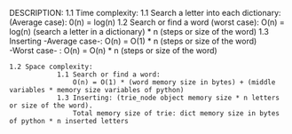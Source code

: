 DESCRIPTION:
    1.1 Time complexity:
                1.1 Search a letter into each dictionary: (Average case): 0(n) = log(n)
                1.2 Search or find a word (worst case): O(n) = log(n) (search a letter in a dictionary) * n (steps or size of the word)
                1.3 Inserting -Average case-: O(n) = O(1) * n (steps or size of the word)   
                              -Worst case- :  O(n) = O(n) * n (steps or size of the word)  
        
    1.2 Space complexity:
                1.1 Search or find a word:
                    O(n) = O(1) * (word memory size in bytes) + (middle variables * memory size variables of python)
                1.3 Inserting: (trie_node object memory size * n letters or size of the word).
                    Total memory size of trie: dict memory size in bytes of python * n inserted letters  

